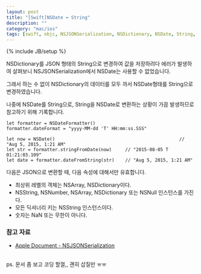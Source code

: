 ```yaml
---
layout: post
title: "[Swift]NSDate ↔ String"
description: ""
category: "mac/ios"
tags: [swift, objc, NSJSONSerialization, NSDictionary, NSDate, String, NSNumber, NSArray, NSNull]
---
```

{% include JB/setup %}

NSDictionary를 JSON 형태의 String으로 변경하여 값을 저장하려다 에러가 발생하여 살펴보니 NSJSONSerialization에서 NSDate는 사용할 수 없었습니다. 

그래서 하는 수 없이 NSDictionary의 데이터를 모두 까서 NSDate형태를 String으로 변경하였습니다.

나중에 NSDate를 String으로, String을 NSDate로 변환하는 상황이 가끔 발생하므로 참고하기 위해 기록합니다.

	let formatter = NSDateFormatter()
	formatter.dateFormat = "yyyy-MM-dd 'T' HH:mm:ss.SSS"

	let now = NSDate()												// "Aug 5, 2015, 1:21 AM"
	let str = formatter.stringFromDate(now)		// "2015-08-05 T 01:21:03.109"
	let date = formatter.dateFromString(str)	// "Aug 5, 2015, 1:21 AM"

다음은 JSON으로 변환할 때, 다음 속성에 대해서만 유효합니다.

* 최상위 레벨의 객체는 NSArray, NSDictionary이다.
* NSString, NSNumber, NSArray, NSDictionary 또는 NSNull 인스턴스를 가진다.
* 모든 딕셔너리 키는 NSString 인스턴스이다.
* 숫자는 NaN 또는 무한이 아니다.

### 참고 자료

* [Apple Document - NSJSONSerialization](https://developer.apple.com/library/ios/documentation/Foundation/Reference/NSJSONSerialization_Class/index.html)

<br/>ps. 문서 좀 보고 코딩 할껄,, 괜히 삽질만 ㅠㅠ